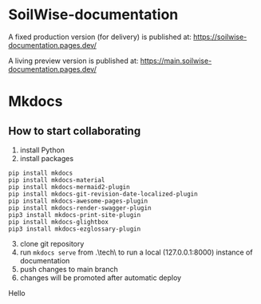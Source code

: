 # SoilWise-documentation

A fixed production version (for delivery) is published at: https://soilwise-documentation.pages.dev/

A living preview version is published at: https://main.soilwise-documentation.pages.dev/

# Mkdocs

## How to start collaborating

1. install Python
2. install packages

```
pip install mkdocs
pip install mkdocs-material
pip install mkdocs-mermaid2-plugin
pip install mkdocs-git-revision-date-localized-plugin
pip install mkdocs-awesome-pages-plugin
pip install mkdocs-render-swagger-plugin
pip3 install mkdocs-print-site-plugin
pip install mkdocs-glightbox
pip3 install mkdocs-ezglossary-plugin
```

3. clone git repository
4. run `mkdocs serve` from .\tech\ to run a local (127.0.0.1:8000) instance of documentation
5. push changes to main branch
6. changes will be promoted after automatic deploy

Hello
